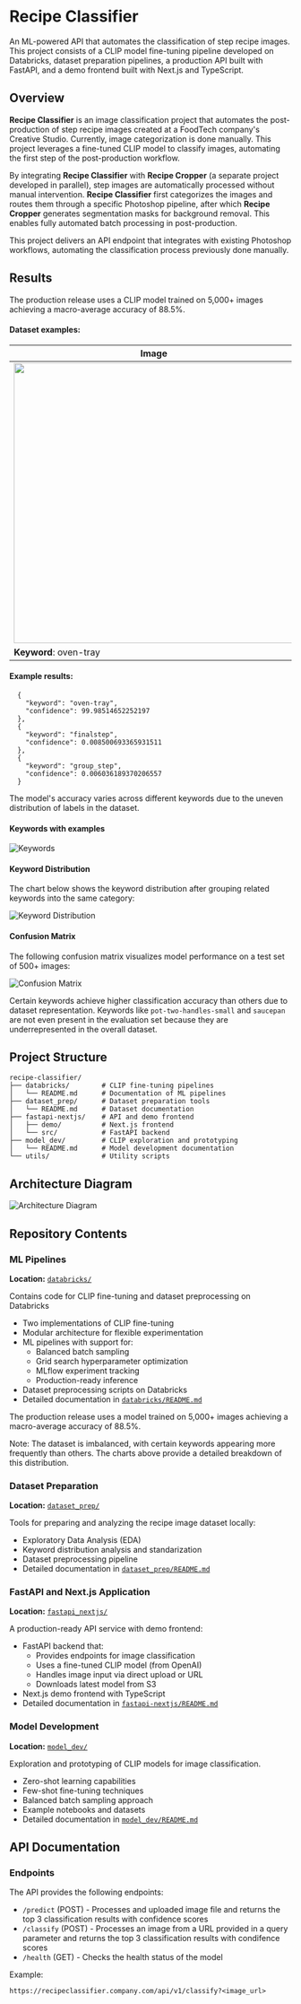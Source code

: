 # Recipe Classifier

An ML-powered API that automates the classification of step recipe images. This project consists of a CLIP model fine-tuning pipeline developed on Databricks, dataset preparation pipelines, a production API built with FastAPI, and a demo frontend built with Next.js and TypeScript.

## Overview

**Recipe Classifier** is an image classification project that automates the post-production of step recipe images created at a FoodTech company's Creative Studio. Currently, image categorization is done manually. This project leverages a fine-tuned CLIP model to classify images, automating the first step of the post-production workflow.

By integrating **Recipe Classifier** with **Recipe Cropper** (a separate project developed in parallel), step images are automatically processed without manual intervention. **Recipe Classifier** first categorizes the images and routes them through a specific Photoshop pipeline, after which **Recipe Cropper** generates segmentation masks for background removal. This enables fully automated batch processing in post-production.

This project delivers an API endpoint that integrates with existing Photoshop workflows, automating the classification process previously done manually.

## Results

The production release uses a CLIP model trained on 5,000+ images achieving a macro-average accuracy of 88.5%.

#### Dataset examples:

| Image 
|------------------------|
| <img src="static/HF_Y24_R15_BW43_SE_K19256-1_01__original.jpg" width="500">
| **Keyword**: oven-tray


#### Example results:

```
  {
    "keyword": "oven-tray",
    "confidence": 99.98514652252197
  },
  {
    "keyword": "finalstep",
    "confidence": 0.008500693365931511
  },
  {
    "keyword": "group_step",
    "confidence": 0.006036189370206557
  }
```

The model's accuracy varies across different keywords due to the uneven distribution of labels in the dataset.

#### Keywords with examples

![Keywords](static/keywords.png)

#### Keyword Distribution

The chart below shows the keyword distribution after grouping related keywords into the same category:

![Keyword Distribution](static/keyword-distribution.png)

#### Confusion Matrix

The following confusion matrix visualizes model performance on a test set of 500+ images:

![Confusion Matrix](static/confusion_matrix.png)

Certain keywords achieve higher classification accuracy than others due to dataset representation. Keywords like `pot-two-handles-small` and `saucepan` are not even present in the evaluation set because they are underrepresented in the overall dataset.


## Project Structure

```
recipe-classifier/
├── databricks/        # CLIP fine-tuning pipelines
│   └── README.md      # Documentation of ML pipelines
├── dataset_prep/      # Dataset preparation tools 
│   └── README.md      # Dataset documentation
├── fastapi-nextjs/    # API and demo frontend
│   ├── demo/          # Next.js frontend
│   └── src/           # FastAPI backend
├── model_dev/         # CLIP exploration and prototyping
│   └── README.md      # Model development documentation
└── utils/             # Utility scripts
```

## Architecture Diagram

![Architecture Diagram](static/architecture_diagram.png)

## Repository Contents

### ML Pipelines

**Location:** [`databricks/`](databricks)

Contains code for CLIP fine-tuning and dataset preprocessing on Databricks

- Two implementations of CLIP fine-tuning
- Modular architecture for flexible experimentation
- ML pipelines with support for:
    - Balanced batch sampling
    - Grid search hyperparameter optimization
    - MLflow experiment tracking
    - Production-ready inference
- Dataset preprocessing scripts on Databricks
- Detailed documentation in [`databricks/README.md`](databricks/README.md)

The production release uses a model trained on 5,000+ images achieving a macro-average accuracy of 88.5%.

Note: The dataset is imbalanced, with certain keywords appearing more frequently than others. The charts above provide a detailed breakdown of this distribution.

### Dataset Preparation

**Location:** [`dataset_prep/`](dataset_prep)

Tools for preparing and analyzing the recipe image dataset locally:

- Exploratory Data Analysis (EDA)
- Keyword distribution analysis and standarization
- Dataset preprocessing pipeline
- Detailed documentation in [`dataset_prep/README.md`](dataset_prep/README.md)

### FastAPI and Next.js Application

**Location:** [`fastapi_nextjs/`](fastapi_nextjs)

A production-ready API service with demo frontend:

- FastAPI backend that:
    - Provides endpoints for image classification
    - Uses a fine-tuned CLIP model (from OpenAI)
    - Handles image input via direct upload or URL
    - Downloads latest model from S3
- Next.js demo frontend with TypeScript
- Detailed documentation in [`fastapi-nextjs/README.md`](fastapi-nextjs/README.md)

### Model Development

**Location:** [`model_dev/`](model_dev)

Exploration and prototyping of CLIP models for image classification.

- Zero-shot learning capabilities
- Few-shot fine-tuning techniques
- Balanced batch sampling approach
- Example notebooks and datasets
- Detailed documentation in [`model_dev/README.md`](model_dev/README.md)

## API Documentation

### Endpoints

The API provides the following endpoints:

- `/predict` (POST) - Processes and uploaded image file and returns the top 3 classification results with confidence scores
- `/classify` (POST) - Processes an image from a URL provided in a query parameter and returns the top 3 classification results with condifence scores
- `/health` (GET) - Checks the health status of the model

Example:

```
https://recipeclassifier.company.com/api/v1/classify?<image_url>
```
